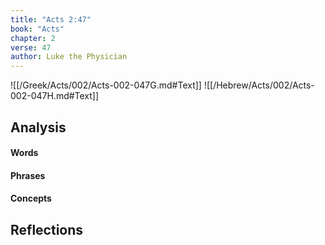 ```yaml
---
title: "Acts 2:47"
book: "Acts"
chapter: 2
verse: 47
author: Luke the Physician
---
```

![[/Greek/Acts/002/Acts-002-047G.md#Text]]
![[/Hebrew/Acts/002/Acts-002-047H.md#Text]]

## Analysis

#### Words

#### Phrases

#### Concepts

## Reflections
